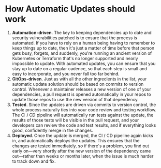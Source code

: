 # How Automatic Updates should work

1. **Automation-driven**. The key to keeping dependencies up to date and security vulnerabilities patched is to ensure that the process is automated. If you have to rely on a human being having to remember to keep things up to date, then it's just a matter of time before that person gets busy, forgets, and suddenly, you're running an ancient version of Kubernetes or Terraform that's no longer supported and nearly impossible to update. With automated updates, you can ensure that you stay up to date on a regular cadence, so that each step is small and easy to incorporate, and you never fall too far behind.
2. **GitOps-driven**. Just as with all the other ingredients in the list, your automatic update solution should be based on commits to version control. Whenever a maintainer releases a new version of one of your dependencies, a pull request is opened automatically in your repos to update those repos to use the new version of that dependency.
3. **Tested**. Since the updates are driven via commits to version control, the whole process naturally ties into your code review and testing workflow. The CI / CD pipeline will automatically run tests against the update, the results of those tests will be visible in the pull request, and your developers can review the code and test results, and if everything looks good, confidently merge in the changes.
4. **Deployed**. Once the update is merged, the CI / CD pipeline again kicks in, and automatically deploys the updates. This ensures that the changes are tested immediately, so if there's a problem, you find out early on—very shortly after the new version of the dependency came out—rather than weeks or months later, when the issue is much harder to track down and fix.


<!-- ##DOCS-SOURCER-START
{"sourcePlugin":"Local File Copier","hash":"d93b17f491a855aa288b31adb77c7177"}
##DOCS-SOURCER-END -->
